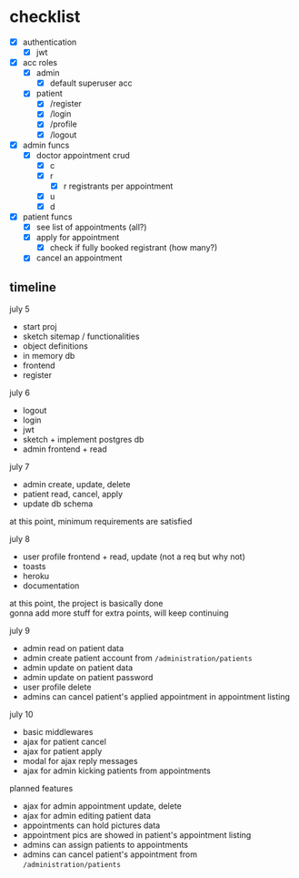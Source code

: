 # checklist

- [x] authentication
  - [x] jwt

- [x] acc roles
  - [x] admin
    - [x] default superuser acc
  - [x] patient
    - [x] /register
    - [x] /login
    - [x] /profile
    - [x] /logout

- [x] admin funcs
  - [x] doctor appointment crud
    - [x] c
    - [x] r
      - [x] r registrants per appointment
    - [x] u
    - [x] d

- [x] patient funcs
  - [x] see list of appointments (all?)
  - [x] apply for appointment
    - [x] check if fully booked registrant (how many?)
  - [x] cancel an appointment

## timeline

july 5
- start proj
- sketch sitemap / functionalities
- object definitions
- in memory db
- frontend
- register

july 6
- logout
- login
- jwt
- sketch + implement postgres db
- admin frontend + read

july 7
- admin create, update, delete
- patient read, cancel, apply
- update db schema

at this point, minimum requirements are satisfied

july 8
- user profile frontend + read, update (not a req but why not)
- toasts
- heroku
- documentation

at this point, the project is basically done \
gonna add more stuff for extra points, will keep continuing

july 9
- admin read on patient data
- admin create patient account from `/administration/patients`
- admin update on patient data
- admin update on patient password
- user profile delete
- admins can cancel patient's applied appointment in appointment listing

july 10
- basic middlewares
- ajax for patient cancel
- ajax for patient apply
- modal for ajax reply messages
- ajax for admin kicking patients from appointments

planned features
- ajax for admin appointment update, delete
- ajax for admin editing patient data
- appointments can hold pictures data
- appointment pics are showed in patient's appointment listing
- admins can assign patients to appointments
- admins can cancel patient's appointment from `/administration/patients`
